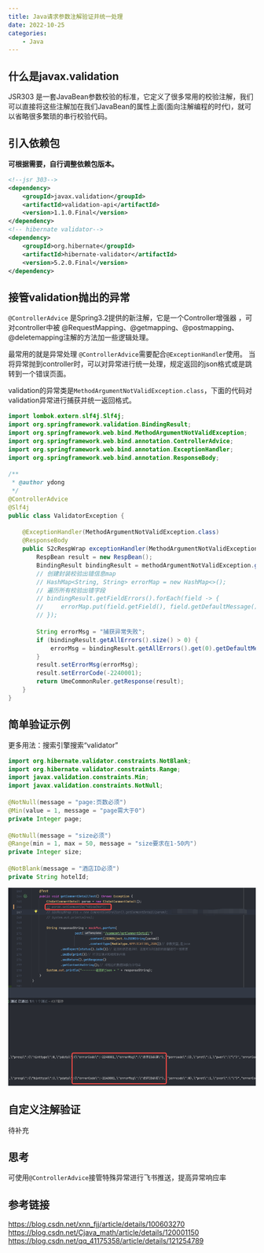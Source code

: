 ```yaml
---
title: Java请求参数注解验证并统一处理
date: 2022-10-25
categories:
    - Java
---
```

## 什么是javax.validation

JSR303 是一套JavaBean参数校验的标准，它定义了很多常用的校验注解，我们可以直接将这些注解加在我们JavaBean的属性上面(面向注解编程的时代)，就可以省略很多繁琐的串行校验代码。

## 引入依赖包

**可根据需要，自行调整依赖包版本。**

```XML
<!--jsr 303-->
<dependency>
    <groupId>javax.validation</groupId>
    <artifactId>validation-api</artifactId>
    <version>1.1.0.Final</version>
</dependency>
<!-- hibernate validator-->
<dependency>
    <groupId>org.hibernate</groupId>
    <artifactId>hibernate-validator</artifactId>
    <version>5.2.0.Final</version>
</dependency>
```

## 接管validation抛出的异常

`@ControllerAdvice` 是Spring3.2提供的新注解，它是一个Controller增强器 ，可对controller中被 @RequestMapping、@getmapping、@postmapping、@deletemapping注解的方法加一些逻辑处理。

最常用的就是异常处理 `@ControllerAdvice`需要配合`@ExceptionHandler`使用。 当将异常抛到controller时，可以对异常进行统一处理，规定返回的json格式或是跳转到一个错误页面。

validation的异常类是`MethodArgumentNotValidException.class`，下面的代码对validation异常进行捕获并统一返回格式。

```Java
import lombok.extern.slf4j.Slf4j;
import org.springframework.validation.BindingResult;
import org.springframework.web.bind.MethodArgumentNotValidException;
import org.springframework.web.bind.annotation.ControllerAdvice;
import org.springframework.web.bind.annotation.ExceptionHandler;
import org.springframework.web.bind.annotation.ResponseBody;

/**
 * @author ydong
 */
@ControllerAdvice
@Slf4j
public class ValidatorException {

    @ExceptionHandler(MethodArgumentNotValidException.class)
    @ResponseBody
    public S2cRespWrap exceptionHandler(MethodArgumentNotValidException methodArgumentNotValidException) {
        RespBean result = new RespBean();
        BindingResult bindingResult = methodArgumentNotValidException.getBindingResult();
        // 创建封装校验出错信息map
        // HashMap<String, String> errorMap = new HashMap<>();
        // 遍历所有校验出错字段
        // bindingResult.getFieldErrors().forEach(field -> {
        //     errorMap.put(field.getField(), field.getDefaultMessage());
        // });

        String errorMsg = "捕获异常失败";
        if (bindingResult.getAllErrors().size() > 0) {
            errorMsg = bindingResult.getAllErrors().get(0).getDefaultMessage();
        }
        result.setErrorMsg(errorMsg);
        result.setErrorCode(-2240001);
        return UmeCommonRuler.getResponse(result);
    }
}
```

## 简单验证示例

更多用法：搜索引擎搜索“validator”

```Java
import org.hibernate.validator.constraints.NotBlank;
import org.hibernate.validator.constraints.Range;
import javax.validation.constraints.Min;
import javax.validation.constraints.NotNull;

@NotNull(message = "page:页数必须")
@Min(value = 1, message = "page需大于0")
private Integer page;

@NotNull(message = "size必须")
@Range(min = 1, max = 50, message = "size要求在1-50内")
private Integer size;

@NotBlank(message = "酒店ID必须")
private String hotelId;
```

![](asynccode.png)

## 自定义注解验证

待补充

## 思考

可使用`@ControllerAdvice`接管特殊异常进行飞书推送，提高异常响应率

## 参考链接

https://blog.csdn.net/xnn_fjj/article/details/100603270
https://blog.csdn.net/Cjava_math/article/details/120001150
https://blog.csdn.net/qq_41175358/article/details/121254789